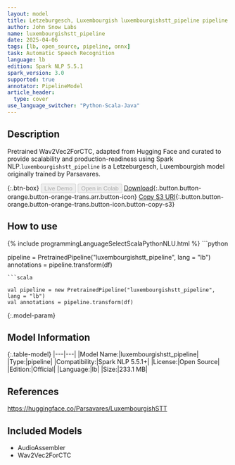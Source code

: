 ```yaml
---
layout: model
title: Letzeburgesch, Luxembourgish luxembourgishstt_pipeline pipeline Wav2Vec2ForCTC from Parsavares
author: John Snow Labs
name: luxembourgishstt_pipeline
date: 2025-04-06
tags: [lb, open_source, pipeline, onnx]
task: Automatic Speech Recognition
language: lb
edition: Spark NLP 5.5.1
spark_version: 3.0
supported: true
annotator: PipelineModel
article_header:
  type: cover
use_language_switcher: "Python-Scala-Java"
---
```


## Description

Pretrained Wav2Vec2ForCTC, adapted from Hugging Face and curated to provide scalability and production-readiness using Spark NLP.`luxembourgishstt_pipeline` is a Letzeburgesch, Luxembourgish model originally trained by Parsavares.

{:.btn-box}
<button class="button button-orange" disabled>Live Demo</button>
<button class="button button-orange" disabled>Open in Colab</button>
[Download](https://s3.amazonaws.com/auxdata.johnsnowlabs.com/public/models/luxembourgishstt_pipeline_lb_5.5.1_3.0_1743959989949.zip){:.button.button-orange.button-orange-trans.arr.button-icon}
[Copy S3 URI](s3://auxdata.johnsnowlabs.com/public/models/luxembourgishstt_pipeline_lb_5.5.1_3.0_1743959989949.zip){:.button.button-orange.button-orange-trans.button-icon.button-copy-s3}

## How to use



<div class="tabs-box" markdown="1">
{% include programmingLanguageSelectScalaPythonNLU.html %}
```python

pipeline = PretrainedPipeline("luxembourgishstt_pipeline", lang = "lb")
annotations =  pipeline.transform(df)   

```
```scala

val pipeline = new PretrainedPipeline("luxembourgishstt_pipeline", lang = "lb")
val annotations = pipeline.transform(df)

```
</div>

{:.model-param}
## Model Information

{:.table-model}
|---|---|
|Model Name:|luxembourgishstt_pipeline|
|Type:|pipeline|
|Compatibility:|Spark NLP 5.5.1+|
|License:|Open Source|
|Edition:|Official|
|Language:|lb|
|Size:|233.1 MB|

## References

https://huggingface.co/Parsavares/LuxembourgishSTT

## Included Models

- AudioAssembler
- Wav2Vec2ForCTC